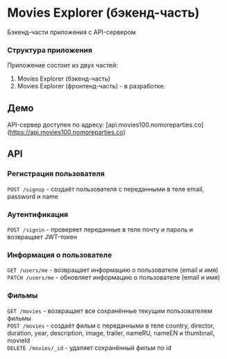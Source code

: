 # Movies Explorer (бэкенд-часть)

Бэкенд-части приложения с API-сервером


### Структура приложения 
Приложение состоит из двух частей:
1. Movies Explorer (бэкенд-часть)
2. Movies Explorer (фронтенд-часть) - в разработке.


## Демо
API-сервер доступен по адресу: [api.movies100.nomoreparties.co] (https://api.movies100.nomoreparties.co)

## API
### Регистрация пользователя
`POST /signup` - создаёт пользователя с переданными в теле email, password и name

### Аутентификация
`POST /signin` - проверяет переданные в теле почту и пароль и возвращает JWT-токен

### Информация о пользователе
`GET /users/me` - возвращает информацию о пользователе (email и имя)  
`PATCH /users/me` - обновляет информацию о пользователе (email и имя)

### Фильмы
`GET /movies` - возвращает все сохранённые текущим  пользователем фильмы  
`POST /movies` - создаёт фильм с переданными в теле country, director, duration, year, description, image, trailer, nameRU, nameEN и thumbnail, movieId  
`DELETE /movies/_id` - удаляет сохранённый фильм по id 
